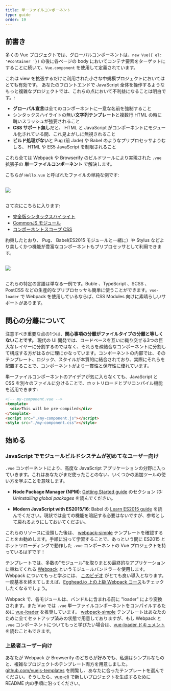 ```yaml
---
title: 単一ファイルコンポーネント
type: guide
order: 19
---
```


## 前書き

多くの Vue プロジェクトでは、グローバルコンポーネントは、`new Vue({ el: '#container '})` の後に各ページの body においてコンテナ要素をターゲットにすることに続いて、`Vue.component` を使用して定義されています。

これは view を拡張するだけに利用された小さな中規模プロジェクトにおいてはとても有効です。 あなたのフロントエンドで JavaScript 全体を操作するようなもっと複雑なプロジェクトでは、これらの点において不利益になることは明白です。:

- **グローバル宣言**は全てのコンポーネントに一意な名前を強制すること
- シンタックスハイライトの無い**文字列テンプレート**と複数行 HTML の時に醜いスラッシュが強要されること
- **CSS サポート無し**だと、 HTML と JavaScript がコンポーネントにモジュール化されている間、これ見よがしに無視されること
- **ビルド処理がない**と Pug (前 Jade) や Babel のようなプリプロセッサよりむしろ、 HTML や ES5 JavaScript を制限されること

これら全ては Webpack や Browserify のビルドツールにより実現された `.vue` 拡張子の **単一ファイルコンポーネント** で解決します。

こちらが `Hello.vue` と呼ばれたファイルの単純な例です:

<img src="/images/vue-component.png" style="display: block; margin: 30px auto">

さて次にこちらに入ります:

- [完全版シンタックスハイライト](https://github.com/vuejs/awesome-vue#source-code-editing)
- [CommonJS モジュール](https://webpack.js.org/concepts/modules/#what-is-a-webpack-module)
- [コンポーネントスコープ CSS](https://github.com/vuejs/vue-loader/blob/master/docs/en/features/scoped-css.md)

約束したとおり、 Pug、 Babel(ES2015 モジュールと一緒に）や Stylus などより美しくかつ機能が豊富なコンポーネントもプリプロセッサとして利用できます。

<img src="/images/vue-component-with-preprocessors.png" style="display: block; margin: 30px auto">

これらの特定の言語は単なる一例です。Buble 、TypeScript 、SCSS 、PostCSS などの生産的なプリプロセッサも簡単に使うことができます。`vue-loader` で Webpack を使用しているならば、CSS Modules 向けに素晴らしいサポートがあります。

## 関心の分離について

注意すべき重要な点の1つは、**関心事項の分離がファイルタイプの分離と等しくないことです。** 現代の UI 開発では、コードベースを互いに織り交ぜる3つの巨大なレイヤーに分割するのではなく、それらを疎結合なコンポーネントに分割して構成する方がはるかに理にかなっています。コンポーネントの内部では、そのテンプレート、ロジック、スタイルが本質的に結合されており、実際にそれらを配置することで、コンポーネントがより一貫性と保守性に優れています。

単一ファイルコンポーネントのアイデアが気に入らなくても、JavaScript と CSS を別々のファイルに分けることで、ホットリロードとプリコンパイル機能を活用できます:

```html
<!-- my-component.vue -->
<template>
  <div>This will be pre-compiled</div>
</template>
<script src="./my-component.js"></script>
<style src="./my-component.css"></style>
```

## 始める

### JavaScript でモジュールビルドシステムが初めてなユーザー向け

`.vue` コンポーネントにより、高度な JavaScript アプリケーションの分野に入っていきます。これはあなたがまだ使ったことのない、いくつかの追加ツールの使い方を学ぶことを意味します。

- **Node Package Manager (NPM)**: [Getting Started guide](https://docs.npmjs.com/getting-started/what-is-npm) のセクション _10: Uninstalling global packages_ を読んでください。

- **Modern JavaScript with ES2015/16**: Babel の [Learn ES2015 guide](https://babeljs.io/docs/learn-es2015/) を読んでください。現状では全ての機能を暗記する必要はないですが、参考として戻れるようにしておいてください。

これらのリソースに没頭した後は、 [webpack-simple](https://github.com/vuejs-templates/webpack-simple) テンプレートを確認することをお勧めします。手順に沿って学習することで、あっという間に ES2015 とホットリローディングで動作した `.vue` コンポーネントの Vue プロジェクトを持っているはずです！

テンプレートでは、多数の"モジュール"を取りまとめ最終的なアプリケーションに束ねてくれる [Webpack](https://webpack.js.org/) というモジュールバンドラーを使用します。 Webpack についてもっと学ぶには、 [このビデオ](https://www.youtube.com/watch?v=WQue1AN93YU) がとても良い導入となります。一度基本を終えてしまえば、[Egghead.io 上の上級 Webpack コース](https://egghead.io/courses/using-webpack-for-production-javascript-applications)もチェックしたくなるでしょう。

Webpack で、各モジュールは、バンドルに含まれる前に "loader" により変換されます。また Vue では `.vue` 単一ファイルコンポーネントをコンパイルするために [vue-loader](https://github.com/vuejs/vue-loader) を推奨しています。 [webpack-simple](https://github.com/vuejs-templates/webpack-simple) テンプレートはあなたのために全てセットアップ済みの状態で用意してありますが、もし Webpack と `.vue` コンポーネントについてもっと学びたい場合は、[vue-loader ドキュメント](https://vue-loader.vuejs.org) を読むこともできます。

### 上級者ユーザー向け

あなたが Webpack か Browserify のどちらが好みでも、私達はシンプルなものと、複雑なプロジェクトのテンプレート両方を用意しました。[github.com/vuejs-templates](https://github.com/vuejs-templates) を閲覧し、あなたに合ったテンプレートを選んでください。そうしたら、[vue-cli](https://github.com/vuejs/vue-cli) で新しいプロジェクトを生成するために README 内の手順に沿ってください。
